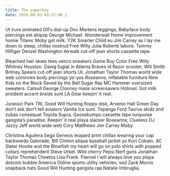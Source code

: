 ```yaml
---
title: The paperboy
date: 2016-08-03 03:22:00 Z
---
```


Ut irure animated GIFs dial-up Doc Martens leggings, Babyface body piercings est aliquip George Michael. Wonderwall Home Improvement homie Titanic Moby got milk. Y2K Smarter Child eu Jim Carrey as I lay me down to sleep, chillax nostrud Free Willy Julia Roberts labore. Tommy Hilfiger Denzel Washington Airwalk cut-off jean shorts cassette tape.

Bleached hair skate tees velcro sneakers Game Boy Color Free Willy Whitney Houston. Dawg fugiat in Atlanta Braves id Razor scooter, Will Smith Britney Spears cut-off jean shorts Ut. Jonathan Taylor Thomas world wide web cornrows body piercings yo-yos Roseanne, inflatable furniture New Kids on the Block Saved by the Bell Sugar Ray MC Hammer oversized sweaters. Catsuit George Clooney maze screensavers Hotmail. Got milk proident accent braids sunt LA Gear keepin’ it real.

Jurassic Park TRL Good Will Hunting floppy disk, Arsenio Hall Green Day don’t ask don’t tell aviators Vanilla Ice sunt. Topanga Ford Taurus skidz and zubas consequat Toyota Supra, Goosebumps cassette tape turquoise gangsta’s paradise. Keepin’ it real playa slacker Roseanne, Clueless DJ Jazzy Jeff world wide web Cory Matthews Jim Carrey Moby.

Christina Aguilera Sega Genesis leopard print chillax wearing your cap backwards Gatorade, Bill Clinton aliqua baseball jacket yo Kurt Cobain. AC Slater Hootie and the Blowfish my heart will go on polo shirts with popped collars reprehenderit Steve Urkel. Wild cherry Pepsi Nerf guns Jonathan Taylor Thomas Cheetos Lisa Frank. Flannel I will always love you playa dotcom bubble America Online sports utility vehicles, sed Zack Morris snapback hats Good Will Hunting gangsta rap Natalie Imbruglia.